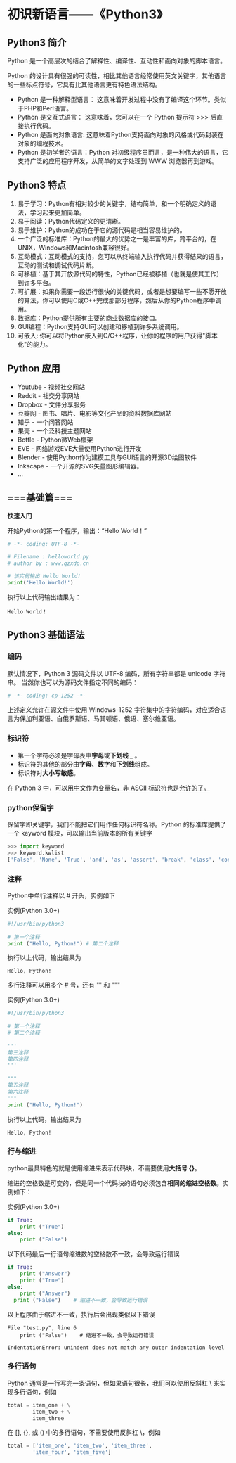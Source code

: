 # 初识新语言——《Python3》
## Python3 简介
Python 是一个高层次的结合了解释性、编译性、互动性和面向对象的脚本语言。

Python 的设计具有很强的可读性，相比其他语言经常使用英文关键字，其他语言的一些标点符号，它具有比其他语言更有特色语法结构。

- Python 是一种解释型语言： 这意味着开发过程中没有了编译这个环节。类似于PHP和Perl语言。
- Python 是交互式语言： 这意味着，您可以在一个 Python 提示符 >>> 后直接执行代码。
- Python 是面向对象语言: 这意味着Python支持面向对象的风格或代码封装在对象的编程技术。
- Python 是初学者的语言：Python 对初级程序员而言，是一种伟大的语言，它支持广泛的应用程序开发，从简单的文字处理到 WWW 浏览器再到游戏。
## Python3 特点
1. 易于学习：Python有相对较少的关键字，结构简单，和一个明确定义的语法，学习起来更加简单。
2. 易于阅读：Python代码定义的更清晰。
3. 易于维护：Python的成功在于它的源代码是相当容易维护的。
4. 一个广泛的标准库：Python的最大的优势之一是丰富的库，跨平台的，在UNIX，Windows和Macintosh兼容很好。
5. 互动模式：互动模式的支持，您可以从终端输入执行代码并获得结果的语言，互动的测试和调试代码片断。
6. 可移植：基于其开放源代码的特性，Python已经被移植（也就是使其工作）到许多平台。
7. 可扩展：如果你需要一段运行很快的关键代码，或者是想要编写一些不愿开放的算法，你可以使用C或C++完成那部分程序，然后从你的Python程序中调用。
8. 数据库：Python提供所有主要的商业数据库的接口。
9. GUI编程：Python支持GUI可以创建和移植到许多系统调用。
10. 可嵌入: 你可以将Python嵌入到C/C++程序，让你的程序的用户获得"脚本化"的能力。
## Python 应用
- Youtube - 视频社交网站
- Reddit - 社交分享网站
- Dropbox - 文件分享服务
- 豆瓣网 - 图书、唱片、电影等文化产品的资料数据库网站
- 知乎 - 一个问答网站
- 果壳 - 一个泛科技主题网站
- Bottle - Python微Web框架
- EVE - 网络游戏EVE大量使用Python进行开发
- Blender - 使用Python作为建模工具与GUI语言的开源3D绘图软件
- Inkscape - 一个开源的SVG矢量图形编辑器。
- ...
## ===基础篇===
**快速入门** 

开始Python的第一个程序，输出：“Hello World！” 

```py
# -*- coding: UTF-8 -*-

# Filename : helloworld.py
# author by : www.qzxdp.cn

# 该实例输出 Hello World!
print('Hello World!')
```
执行以上代码输出结果为：
```
Hello World！
```
## Python3 基础语法
### 编码
默认情况下，Python 3 源码文件以 UTF-8 编码，所有字符串都是 unicode 字符串。 当然你也可以为源码文件指定不同的编码：
```py
# -*- coding: cp-1252 -*-
```
上述定义允许在源文件中使用 Windows-1252 字符集中的字符编码，对应适合语言为保加利亚语、白俄罗斯语、马其顿语、俄语、塞尔维亚语。
### 标识符
- 第一个字符必须是字母表中**字母**或**下划线 _** 。
- 标识符的其他的部分由**字母**、**数字**和**下划线**组成。
- 标识符对**大小写敏感**。

在 Python 3 中，<u>可以用中文作为变量名，非 ASCII 标识符也是允许的了。</u>
### python保留字
保留字即关键字，我们不能把它们用作任何标识符名称。Python 的标准库提供了一个 keyword 模块，可以输出当前版本的所有关键字
```py
>>> import keyword
>>> keyword.kwlist
['False', 'None', 'True', 'and', 'as', 'assert', 'break', 'class', 'continue', 'def', 'del', 'elif', 'else', 'except', 'finally', 'for', 'from', 'global', 'if', 'import', 'in', 'is', 'lambda', 'nonlocal', 'not', 'or', 'pass', 'raise', 'return', 'try', 'while', 'with', 'yield']
```
### 注释
Python中单行注释以 # 开头，实例如下

实例(Python 3.0+)
```py
#!/usr/bin/python3
 
# 第一个注释
print ("Hello, Python!") # 第二个注释
```
执行以上代码，输出结果为
```
Hello, Python!
```
多行注释可以用多个 # 号，还有 ''' 和 """

实例(Python 3.0+)
```py
#!/usr/bin/python3
 
# 第一个注释
# 第二个注释
 
'''
第三注释
第四注释
'''
 
"""
第五注释
第六注释
"""
print ("Hello, Python!")
```
执行以上代码，输出结果为
```
Hello, Python!
```
### 行与缩进
python最具特色的就是使用缩进来表示代码块，不需要使用**大括号 {}**。

缩进的空格数是可变的，但是同一个代码块的语句必须包含**相同的缩进空格数**。实例如下：

实例(Python 3.0+)
```py
if True:
    print ("True")
else:
    print ("False")
```
以下代码最后一行语句缩进数的空格数不一致，会导致运行错误
```py
if True:
    print ("Answer")
    print ("True")
else:
    print ("Answer")
  print ("False")    # 缩进不一致，会导致运行错误
```
以上程序由于缩进不一致，执行后会出现类似以下错误
```
File "test.py", line 6
    print ("False")    # 缩进不一致，会导致运行错误
                                      ^
IndentationError: unindent does not match any outer indentation level
```
### 多行语句
Python 通常是一行写完一条语句，但如果语句很长，我们可以使用反斜杠 \ 来实现多行语句，例如
```py
total = item_one + \
        item_two + \
        item_three
```
在 [], {}, 或 () 中的多行语句，不需要使用反斜杠 \，例如
```py
total = ['item_one', 'item_two', 'item_three',
        'item_four', 'item_five']
```
